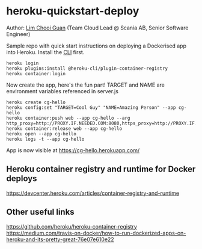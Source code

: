 # heroku-quickstart-deploy

Author: [Lim Chooi Guan](https://www.linkedin.com/in/cgl88/) (Team Cloud Lead @ Scania AB, Senior Software Engineer)

Sample repo with quick start instructions on deploying a Dockerised app into Heroku.
Install the [CLI](https://devcenter.heroku.com/articles/heroku-cli) first.

```
heroku login
heroku plugins:install @heroku-cli/plugin-container-registry  
heroku container:login
```
Now create the app, here's the fun part!  TARGET and NAME are environment variables referenced in server.js
```
heroku create cg-hello
heroku config:set "TARGET=Cool Guy" "NAME=Amazing Person" --app cg-hello
heroku container:push web --app cg-hello --arg http_proxy=http://PROXY.IF.NEEDED.COM:8080,https_proxy=http://PROXY.IF.NEEDED.COM:8080
heroku container:release web --app cg-hello
heroku open --app cg-hello
heroku logs -t --app cg-hello
```

App is now visible at https://cg-hello.herokuapp.com/  

## Heroku container registry and runtime for Docker deploys  
https://devcenter.heroku.com/articles/container-registry-and-runtime

## Other useful links
https://github.com/heroku/heroku-container-registry  
https://medium.com/travis-on-docker/how-to-run-dockerized-apps-on-heroku-and-its-pretty-great-76e07e610e22
